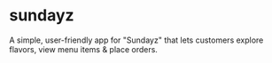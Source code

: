 # sundayz
A simple, user-friendly app for "Sundayz" that lets customers explore flavors, view menu items &amp; place orders.